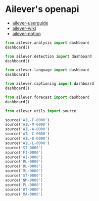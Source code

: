 # Ailever's openapi

- [ailever-userguide](https://ailever.github.io/user%20guide/2021/02/25/User-Guide/)
- [ailever-wiki](https://github.com/ailever/ailever/wiki)
- [ailever-notion](https://www.notion.so/WorkSheet-d64a1a09956d4318ac38b3d7f0131cfb)

```python
from ailever.analysis import dashboard
dashboard()
```
```python
from ailever.detection import dashboard
dashboard()
```
```python
from ailever.language import dashboard
dashboard()
```
```python
from ailever.captioning import dashboard
dashboard()
```
```python
from ailever.forecast import dashboard
dashboard()
```
```python
from ailever.utils import source

source('AIL-F-0000')
source('AIL-M-0000')
source('AIL-A-0000')
source('AIL-C-0000')
source('AIL-D-0000')
source('AIL-L-0000')
source('SI-0000')
source('FI-0000')
source('AI-0000')
source('RL-0000')
source('DL-0000')
source('ML-0000')
source('ST-0000')
source('NM-0000')
source('PL-0000')
source('UT-0000')
source('MA-0000')
```
